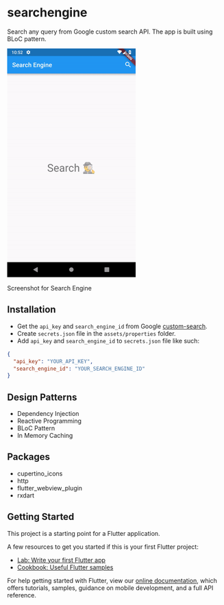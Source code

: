 # searchengine

Search any query from Google custom search API. The app is built using BLoC pattern.

<img src="./README_images/search_engine_screen.gif" width="300" height="534"/>

Screenshot for Search Engine

## Installation

- Get the `api_key` and `search_engine_id` from Google [custom-search](https://developers.google.com/custom-search/v1/overview).
- Create `secrets.json` file in the `assets/properties` folder.
- Add `api_key` and `search_engine_id` to `secrets.json` file like such:

```json
{
  "api_key": "YOUR_API_KEY",
  "search_engine_id": "YOUR_SEARCH_ENGINE_ID"
}
```

## Design Patterns

- Dependency Injection
- Reactive Programming
- BLoC Pattern
- In Memory Caching

## Packages

- cupertino_icons
- http
- flutter_webview_plugin
- rxdart

## Getting Started

This project is a starting point for a Flutter application.

A few resources to get you started if this is your first Flutter project:

- [Lab: Write your first Flutter app](https://flutter.io/docs/get-started/codelab)
- [Cookbook: Useful Flutter samples](https://flutter.io/docs/cookbook)

For help getting started with Flutter, view our 
[online documentation](https://flutter.io/docs), which offers tutorials, 
samples, guidance on mobile development, and a full API reference.
